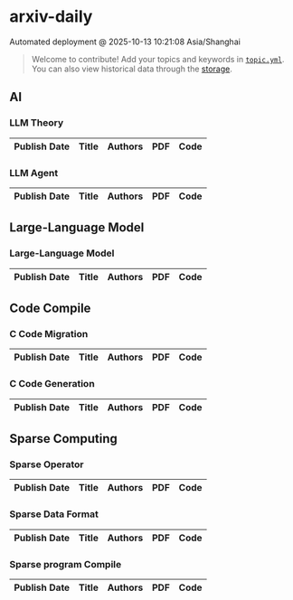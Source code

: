 # arxiv-daily
 Automated deployment @ 2025-10-13 10:21:08 Asia/Shanghai
> Welcome to contribute! Add your topics and keywords in [`topic.yml`](https://github.com/beiyuouo/arxiv-daily/blob/main/database/topic.yml).
> You can also view historical data through the [storage](https://github.com/beiyuouo/arxiv-daily/blob/main/database/storage).

## AI

### LLM Theory
|Publish Date|Title|Authors|PDF|Code|
| :---: | :---: | :---: | :---: | :---: |

### LLM Agent
|Publish Date|Title|Authors|PDF|Code|
| :---: | :---: | :---: | :---: | :---: |

## Large-Language Model

### Large-Language Model
|Publish Date|Title|Authors|PDF|Code|
| :---: | :---: | :---: | :---: | :---: |

## Code Compile

### C Code Migration
|Publish Date|Title|Authors|PDF|Code|
| :---: | :---: | :---: | :---: | :---: |

### C Code Generation
|Publish Date|Title|Authors|PDF|Code|
| :---: | :---: | :---: | :---: | :---: |

## Sparse Computing

### Sparse Operator
|Publish Date|Title|Authors|PDF|Code|
| :---: | :---: | :---: | :---: | :---: |

### Sparse Data Format
|Publish Date|Title|Authors|PDF|Code|
| :---: | :---: | :---: | :---: | :---: |

### Sparse program Compile
|Publish Date|Title|Authors|PDF|Code|
| :---: | :---: | :---: | :---: | :---: |
